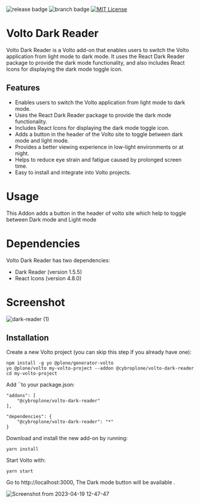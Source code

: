 


![release badge](https://badgen.net/badge/release/v1.0.0/blue) 
![branch badge](https://badgen.net/badge/main/passing/green)
[![MIT License](https://img.shields.io/badge/License-MIT-green.svg)](https://choosealicense.com/licenses/mit/)


# Volto Dark Reader
Volto Dark Reader is a Volto add-on that enables users to switch the Volto application from light mode to dark mode. It uses the React Dark Reader package to provide the dark mode functionality, and also includes React Icons for displaying the dark mode toggle icon.

## Features
 
- Enables users to switch the Volto application from light mode to dark mode.
- Uses the React Dark Reader package to provide the dark mode functionality.
- Includes React Icons for displaying the dark mode toggle icon.
- Adds a button in the header of the Volto site to toggle between dark mode and light mode.
- Provides a better viewing experience in low-light environments or at night.
- Helps to reduce eye strain and fatigue caused by prolonged screen time.
- Easy to install and integrate into Volto projects.


# Usage
This Addon adds a button in the header of volto site which help to toggle between Dark mode and Light mode 


# Dependencies
Volto Dark Reader has two dependencies:
-  Dark Reader (version 1.5.5)
-  React Icons (version 4.8.0)

# Screenshot

![dark-reader (1)](https://user-images.githubusercontent.com/129945593/232989200-2d79eb4b-f2a9-4d9c-833b-610eb2b3a505.gif)

## Installation

Create a new Volto project (you can skip this step if you already have one):

```
npm install -g yo @plone/generator-volto
yo @plone/volto my-volto-project --addon @cybroplone/volto-dark-reader
cd my-volto-project
```

Add ``to your package.json:

```
"addons": [
    "@cybroplone/volto-dark-reader"
],

"dependencies": {
    "@cybroplone/volto-dark-reader": "*"
}
```

Download and install the new add-on by running:

```
yarn install
```

Start Volto with:

```
yarn start
```

  Go to http://localhost:3000, The Dark mode button will be available .
  
  ![Screenshot from 2023-04-19 12-47-47](https://user-images.githubusercontent.com/129945593/232997969-b682b4eb-cea0-4242-adb0-4da9a649eff4.png)


